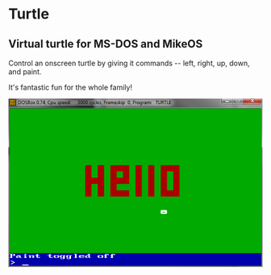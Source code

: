 # Turtle

## Virtual turtle for MS-DOS and MikeOS

Control an onscreen turtle by giving it commands -- left, right, up, down, and paint.

It's fantastic fun for the whole family!

<img src="screenshot.png">
